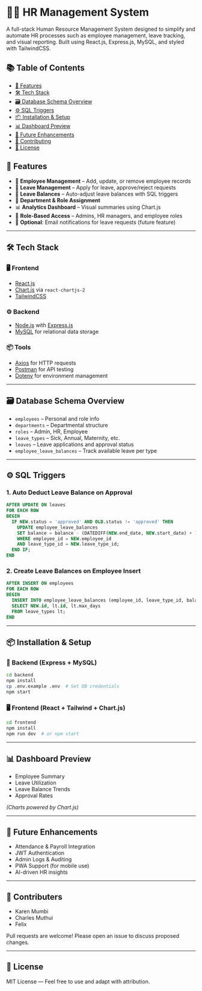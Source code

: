 # 🧑‍💼 HR Management System

A full-stack Human Resource Management System designed to simplify and automate HR processes such as employee management, leave tracking, and visual reporting. Built using React.js, Express.js, MySQL, and styled with TailwindCSS.

## 📚 Table of Contents

- [🚀 Features](#-features)  
- [🛠️ Tech Stack](#️-tech-stack)  
- [🗃️ Database Schema Overview](#️-database-schema-overview)  
- [⚙️ SQL Triggers](#️-sql-triggers)  
- [📦 Installation & Setup](#-installation--setup)  
- [📊 Dashboard Preview](#-dashboard-preview)  
- [🧠 Future Enhancements](#-future-enhancements)  
- [🤝 Contributing](#-contributing)  
- [📄 License](#-license)


## 🚀 Features

- 👥 **Employee Management** – Add, update, or remove employee records  
- 📅 **Leave Management** – Apply for leave, approve/reject requests  
- 🔢 **Leave Balances** – Auto-adjust leave balances with SQL triggers  
- 🧾 **Department & Role Assignment**  
- 📊 **Analytics Dashboard** – Visual summaries using Chart.js  
- 🔐 **Role-Based Access** – Admins, HR managers, and employee roles  
- 📧 **Optional**: Email notifications for leave requests (future feature)

---

## 🛠️ Tech Stack

### 🖥️ Frontend
- [React.js](https://reactjs.org/)
- [Chart.js](https://www.chartjs.org/) via `react-chartjs-2`
- [TailwindCSS](https://tailwindcss.com/)

### ⚙️ Backend
- [Node.js](https://nodejs.org/) with [Express.js](https://expressjs.com/)
- [MySQL](https://www.mysql.com/) for relational data storage

### 📦 Tools
- [Axios](https://axios-http.com/) for HTTP requests  
- [Postman](https://www.postman.com/) for API testing  
- [Dotenv](https://www.npmjs.com/package/dotenv) for environment management

---

## 🗃️ Database Schema Overview

- `employees` – Personal and role info  
- `departments` – Departmental structure  
- `roles` – Admin, HR, Employee  
- `leave_types` – Sick, Annual, Maternity, etc.  
- `leaves` – Leave applications and approval status  
- `employee_leave_balances` – Track available leave per type

---

## ⚙️ SQL Triggers

### 1. Auto Deduct Leave Balance on Approval

```sql
AFTER UPDATE ON leaves
FOR EACH ROW
BEGIN
  IF NEW.status = 'approved' AND OLD.status != 'approved' THEN
    UPDATE employee_leave_balances
    SET balance = balance - (DATEDIFF(NEW.end_date, NEW.start_date) + 1)
    WHERE employee_id = NEW.employee_id
    AND leave_type_id = NEW.leave_type_id;
  END IF;
END
```

### 2. Create Leave Balances on Employee Insert

```sql
AFTER INSERT ON employees
FOR EACH ROW
BEGIN
  INSERT INTO employee_leave_balances (employee_id, leave_type_id, balance)
  SELECT NEW.id, lt.id, lt.max_days
  FROM leave_types lt;
END
```

---

## 📦 Installation & Setup

### 🔧 Backend (Express + MySQL)
```bash
cd backend
npm install
cp .env.example .env  # Set DB credentials
npm start
```

### 🖥️ Frontend (React + Tailwind + Chart.js)
```bash
cd frontend
npm install
npm run dev  # or npm start
```

---

## 📊 Dashboard Preview

- Employee Summary  
- Leave Utilization  
- Leave Balance Trends  
- Approval Rates  

*(Charts powered by Chart.js)*

---

## 🧠 Future Enhancements

- Attendance & Payroll Integration  
- JWT Authentication  
- Admin Logs & Auditing  
- PWA Support (for mobile use)  
- AI-driven HR insights  

---

## 🤝 Contributers

- Karen Mumbi
- Charles Muthui
- Felix

Pull requests are welcome! Please open an issue to discuss proposed changes.

---

## 📄 License

MIT License — Feel free to use and adapt with attribution.
